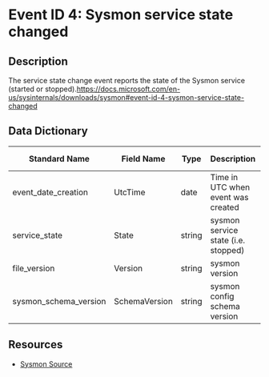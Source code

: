 # Event ID 4: Sysmon service state changed

## Description
The service state change event reports the state of the Sysmon service (started or stopped).<a href="https://docs.microsoft.com/en-us/sysinternals/downloads/sysmon#event-id-4-sysmon-service-state-changed">https://docs.microsoft.com/en-us/sysinternals/downloads/sysmon#event-id-4-sysmon-service-state-changed</a>

## Data Dictionary
|Standard Name|Field Name|Type|Description|Sample Value|
|---|---|---|---|---|
|event_date_creation|UtcTime|date|Time in UTC when event was created|4/11/18 5:36|
|service_state|State|string|sysmon service state (i.e. stopped)|Stopped|
|file_version|Version|string|sysmon version|7.01|
|sysmon_schema_version|SchemaVersion|string|sysmon config schema version|4|

## Resources
* [Sysmon Source](https://docs.microsoft.com/en-us/sysinternals/downloads/sysmon#event-id-4-sysmon-service-state-changed)
